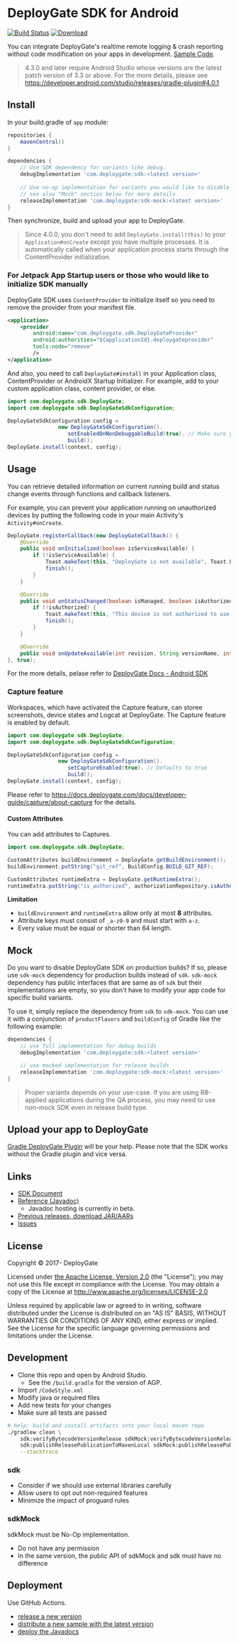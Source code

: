 # DeployGate SDK for Android

[![Build Status](https://travis-ci.org/DeployGate/deploygate-android-sdk.svg?branch=master)](https://travis-ci.org/DeployGate/deploygate-android-sdk)
[![Download](https://img.shields.io/maven-central/v/com.deploygate/sdk)](https://ossindex.sonatype.org/component/pkg:maven/com.deploygate/sdk)

You can integrate DeployGate's realtime remote logging & crash reporting without code modification on your apps in development. [Sample Code](./sample).

> 4.3.0 and later require Android Studio whose versions are the latest patch version of 3.3 or above.
> For the more details, please see https://developer.android.com/studio/releases/gradle-plugin#4.0.1

## Install

In your build.gradle of `app` module:

```gradle
repositories {
    mavenCentral()
}

dependencies {
    // Use SDK dependency for variants like debug.
    debugImplementation 'com.deploygate:sdk:<latest version>'
    
    // Use no-op implementation for variants you would like to disable DeployGate SDK.
    // see also "Mock" section below for more details
    releaseImplementation 'com.deploygate:sdk-mock:<latest version>'
}
```

Then synchronize, build and upload your app to DeployGate. 

> Since 4.0.0, you don't need to add `DeployGate.install(this)` to your `Application#onCreate` except you have multiple processes. It is automatically called when your application process starts through the ContentProvider initialization.

### For Jetpack App Startup users or those who would like to initialize SDK manually

DeployGate SDK uses `ContentProvider` to initialize itself so you need to remove the provider from your manifest file.

```AndroidManifest.xml
<application>
    <provider
        android:name="com.deploygate.sdk.DeployGateProvider"
        android:authorities="${applicationId}.deploygateprovider"
        tools:node="remove"
        />
</application>
```

And also, you need to call `DeployGate#install` in your Application class, ContentProvider or AndroidX Startup Initializer.
For example, add to your custom application class, content provider, or else.

```java
import com.deploygate.sdk.DeployGate;
import com.deploygate.sdk.DeployGateSdkConfiguration;

DeployGateSdkConfiguration config =
                new DeployGateSdkConfiguration().
                   setEnabledOnNonDebuggableBuild(true). // Make sure you set true here.
                   build();
DeployGate.install(context, config);
```

## Usage

You can retrieve detailed information on current running build and status change events through functions and callback listeners.

For example, you can prevent your application running on unauthorized devices by putting the following code in your main Activity's `Activity#onCreate`.

```java
DeployGate.registerCallback(new DeployGateCallback() {
    @Override
    public void onInitialized(boolean isServiceAvailable) {
        if (!isServiceAvailable) {
            Toast.makeText(this, "DeployGate is not available", Toast.LENGTH_SHORT).show();
            finish();
        }
    }

    @Override
    public void onStatusChanged(boolean isManaged, boolean isAuthorized, String loginUsername, boolean isStopped) {
        if (!isAuthorized) {
            Toast.makeText(this, "This device is not authorized to use this app", Toast.LENGTH_SHORT).show();
            finish();
        }
    }

    @Override
    public void onUpdateAvailable(int revision, String versionName, int versionCode) {}
}, true);
```

For the more details, pelase refer to [DeployGate Docs - Android SDK](https://docs.deploygate.com/docs/developer-tools/android-sdk/)

### Capture feature

Workspaces, which have activated the Capture feature, can storee screenshots, device states and Logcat at DeployGate. The Capture feature is enabled by default.

```java
import com.deploygate.sdk.DeployGate;
import com.deploygate.sdk.DeployGateSdkConfiguration;

DeployGateSdkConfiguration config =
                new DeployGateSdkConfiguration().
                   setCaptureEnabled(true). // Defaults to true
                   build();
DeployGate.install(context, config);
```

Please refer to https://docs.deploygate.com/docs/developer-guide/capture/about-capture for the details.

#### Custom Attributes

You can add attributes to Captures.

```java
import com.deploygate.sdk.DeployGate;

CustomAttributes buildEnvironment = DeployGate.getBuildEnvironment();
buildEnvironment.putString("git_ref", BuildConfig.BUILD_GIT_REF);

CustomAttributes runtimeExtra = DeployGate.getRuntimeExtra();
runtimeExtra.putString("is_authorized", authorizationRepository.isAuthorized());
```

**Limitation**

- `buildEnvironment` and `runtimeExtra` allow only at most **8** attributes.
- Attribute keys must consist of `_a-z0-9` and must start with `a-z`.
- Every value must be equal or shorter than 64 length.

## Mock

Do you want to disable DeployGate SDK on production builds? If so, please use `sdk-mock` dependency for production builds instead of `sdk`. `sdk-mock` dependency has public interfaces that are same as of `sdk` but their implementations are empty, so you don't have to modify your app code for specific build variants.

To use it, simply replace the dependency from `sdk` to `sdk-mock`.
You can use it with a conjunction of `productFlavors` and `buildConfig` of Gradle
like the following example:

```gradle
dependencies {
    // use full implementation for debug builds
    debugImplementation 'com.deploygate:sdk:<latest version>'

    // use mocked implementation for release builds
    releaseImplementation 'com.deploygate:sdk-mock:<latest version>'
}
```

> Proper variants depends on your use-case. If you are using R8-applied applications during the QA process, you may need to use non-mock SDK even in release build type.

## Upload your app to DeployGate

[Gradle DeployGate Plugin](https://github.com/DeployGate/gradle-deploygate-plugin/) will be your help. Please note that the SDK works without the Gradle plugin and vice versa. 

## Links

 * [SDK Document](https://deploygate.com/docs/sdk)
 * [Reference (Javadoc)](https://deploygate.github.io/deploygate-android-sdk/)
   * Javadoc hosting is currently in beta.
 * [Previous releases, download JAR/AARs](https://search.maven.org/artifact/com.deploygate/sdk)
 * [Issues](https://github.com/deploygate/deploygate-android-sdk/issues)

## License

Copyright © 2017- DeployGate

Licensed under [the Apache License, Version 2.0](http://www.apache.org/licenses/LICENSE-2.0) (the "License"); you may not use this file except in compliance with the License. You may obtain a copy of the License at
http://www.apache.org/licenses/LICENSE-2.0

Unless required by applicable law or agreed to in writing, software distributed under the License is distributed on an "AS IS" BASIS, WITHOUT WARRANTIES OR CONDITIONS OF ANY KIND, either express or implied. See the License for the specific language governing permissions and limitations under the License.

## Development

- Clone this repo and open by Android Studio.
  - See the `/build.gradle` for the version of AGP.
- Import `/CodeStyle.xml`
- Modify java or required files
- Add new tests for your changes
- Make sure all tests are passed

```bash
# help: build and install artifacts into your local maven repo
./gradlew clean \
    sdk:verifyBytecodeVersionRelease sdkMock:verifyBytecodeVersionRelease \
    sdk:publishReleasePublicationToMavenLocal sdkMock:publishReleasePublicationToMavenLocal \
    --stacktrace
```

### sdk

- Consider if we should use external libraries carefully
- Allow users to opt out non-required features
- Minimize the impact of proguard rules

### sdkMock

sdkMock must be No-Op implementation.

- Do not have any permission
- In the same version, the public API of sdkMock and sdk must have no difference

## Deployment

Use GitHub Actions.

- [release a new version](.github/workflows/release.yml)
- [distribute a new sample with the latest version](.github/workflows/test.yml)
- [deploy the Javadocs](.github/workflows/deploy-javadoc.yml)
